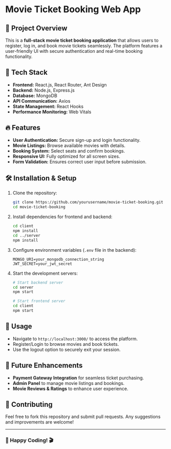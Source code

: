 # Movie Ticket Booking Web App

## 📌 Project Overview
This is a **full-stack movie ticket booking application** that allows users to register, log in, and book movie tickets seamlessly. The platform features a user-friendly UI with secure authentication and real-time booking functionality.

## 🚀 Tech Stack
- **Frontend:** React.js, React Router, Ant Design
- **Backend:** Node.js, Express.js
- **Database:** MongoDB
- **API Communication:** Axios
- **State Management:** React Hooks
- **Performance Monitoring:** Web Vitals

## 🔥 Features
- **User Authentication:** Secure sign-up and login functionality.
- **Movie Listings:** Browse available movies with details.
- **Booking System:** Select seats and confirm bookings.
- **Responsive UI:** Fully optimized for all screen sizes.
- **Form Validation:** Ensures correct user input before submission.

## 🛠️ Installation & Setup
1. Clone the repository:
   ```sh
   git clone https://github.com/yourusername/movie-ticket-booking.git
   cd movie-ticket-booking
   ```
2. Install dependencies for frontend and backend:
   ```sh
   cd client
   npm install
   cd ../server
   npm install
   ```
3. Configure environment variables (`.env` file in the backend):
   ```env
   MONGO_URI=your_mongodb_connection_string
   JWT_SECRET=your_jwt_secret
   ```
4. Start the development servers:
   ```sh
   # Start backend server
   cd server
   npm start
   
   # Start frontend server
   cd client
   npm start
   ```

## 🎯 Usage
- Navigate to `http://localhost:3000/` to access the platform.
- Register/Login to browse movies and book tickets.
- Use the logout option to securely exit your session.

## 📌 Future Enhancements
- **Payment Gateway Integration** for seamless ticket purchasing.
- **Admin Panel** to manage movie listings and bookings.
- **Movie Reviews & Ratings** to enhance user experience.

## 🤝 Contributing
Feel free to fork this repository and submit pull requests. Any suggestions and improvements are welcome!


---

### 🚀 Happy Coding! 🎬

